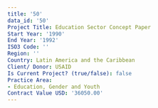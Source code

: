```yaml
---
title: '50'
data_id: '50'
Project Title: Education Sector Concept Paper
Start Year: '1990'
End Year: '1992'
ISO3 Code: ''
Region: ''
Country: Latin America and the Caribbean
Client/ Donor: USAID
Is Current Project? (true/false): false
Practice Area:
- Education, Gender and Youth
Contract Value USD: '36050.00'
---
```


